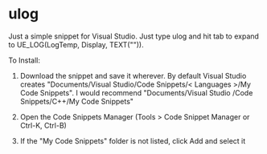 # ulog

Just a simple snippet for Visual Studio. Just type ulog and hit tab to expand to UE_LOG(LogTemp, Display, TEXT("")).


To Install:

1) Download the snippet and save it wherever. By default Visual Studio creates "Documents/Visual Studio/Code Snippets/< Languages >/My Code Snippets". I would recommend "Documents/Visual Studio <Year>/Code Snippets/C++/My Code Snippets"

2) Open the Code Snippets Manager (Tools > Code Snippet Manager or Ctrl-K, Ctrl-B)

3) If the "My Code Snippets" folder is not listed, click Add and select it
